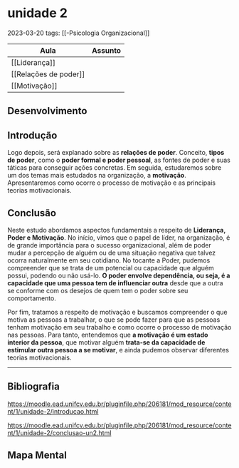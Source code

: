 # unidade 2
2023-03-20
tags: [[-Psicologia Organizacional]]

| Aula          | Assunto |
| ------------- | ------- |
| [[Liderança]] |         |
| [[Relações de poder]]              |         |
| [[Motivação]] |         |

## Desenvolvimento

## Introdução

Logo depois, será explanado sobre as **relações de poder**. Conceito, **tipos de poder**, como o **poder formal e poder pessoal**, as fontes de poder e suas táticas para conseguir ações concretas. Em seguida, estudaremos sobre um dos temas mais estudados na organização, a **motivação**. Apresentaremos como ocorre o processo de motivação e as principais teorias motivacionais.

## Conclusão

Neste estudo abordamos aspectos fundamentais a respeito de **Liderança, Poder e Motivação**. No início, vimos que o papel de líder, na organização, é de grande importância para o sucesso organizacional, além de poder mudar a percepção de alguém ou de uma situação negativa que talvez ocorra naturalmente em seu cotidiano. No tocante a Poder, pudemos compreender que se trata de um potencial ou capacidade que alguém possui, podendo ou não usá-lo. **O poder envolve dependência, ou seja, é a capacidade que uma pessoa tem de influenciar outra** desde que a outra se conforme com os desejos de quem tem o poder sobre seu comportamento.  
  
Por fim, tratamos a respeito de motivação e buscamos compreender o que motiva as pessoas a trabalhar, o que se pode fazer para que as pessoas tenham motivação em seu trabalho e como ocorre o processo de motivação nas pessoas. Para tanto, entendemos que **a motivação é um estado interior da pessoa**, que motivar alguém **trata-se da capacidade de estimular outra pessoa a se motivar**, e ainda pudemos observar diferentes teorias motivacionais.

-----------------------------------------------
## Bibliografia

https://moodle.ead.unifcv.edu.br/pluginfile.php/206181/mod_resource/content/1/unidade-2/introducao.html

https://moodle.ead.unifcv.edu.br/pluginfile.php/206181/mod_resource/content/1/unidade-2/conclusao-un2.html

## Mapa Mental